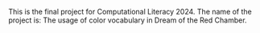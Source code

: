 This is the final project for Computational Literacy 2024. The name of the project is: The usage of color vocabulary in Dream of the Red Chamber.
